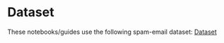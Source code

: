 # Dataset
These notebooks/guides use the following spam-email dataset: [Dataset](https://www.kaggle.com/datasets/purusinghvi/email-spam-classification-dataset)
